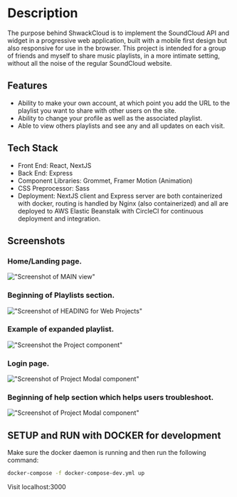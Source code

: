 # Description

The purpose behind ShwackCloud is to implement the SoundCloud API
and widget in a progressive web application, built with a mobile first design but also responsive for use in the browser. This project is intended for a group of friends and myself to share music playlists, in a more intimate setting, without all the noise of the regular SoundCloud website.

## Features

- Ability to make your own account, at which point you add the URL to the playlist you want to share with other users on the site.
- Ability to change your profile as well as the associated playlist.
- Able to view others playlists and see any and all updates on each visit.

## Tech Stack

- Front End: React, NextJS
- Back End: Express
- Component Libraries: Grommet, Framer Motion (Animation)
- CSS Preprocessor: Sass
- Deployment: NextJS client and Express server are both containerized with docker, routing is handled by Nginx (also containerized) and all are deployed to AWS Elastic Beanstalk with CircleCI for continuous deployment and integration.

## Screenshots

### Home/Landing page.

!["Screenshot of MAIN view"](https://github.com/mphbo/music-corner/blob/master/public/docs/1.png)

### Beginning of Playlists section.

!["Screenshot of HEADING for Web Projects"](https://github.com/mphbo/music-corner/blob/master/public/docs/2.png)

### Example of expanded playlist.

!["Screenshot the Project component"](https://github.com/mphbo/music-corner/blob/master/public/docs/3.png)

### Login page.

!["Screenshot of Project Modal component"](https://github.com/mphbo/music-corner/blob/master/public/docs/4.png)

### Beginning of help section which helps users troubleshoot.

!["Screenshot of Project Modal component"](https://github.com/mphbo/music-corner/blob/master/public/docs/5.png)

## SETUP and RUN with DOCKER for development

Make sure the docker daemon is running and then run the following command:

```sh
docker-compose -f docker-compose-dev.yml up
```

Visit localhost:3000
